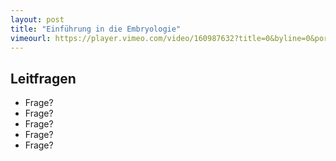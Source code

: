 ```yaml
---
layout: post
title: "Einführung in die Embryologie"
vimeourl: https://player.vimeo.com/video/160987632?title=0&byline=0&portrait=0
---
```


## Leitfragen
- Frage?
- Frage?
- Frage?
- Frage?
- Frage?

